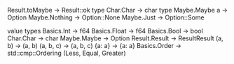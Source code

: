 Result.toMaybe → Result::ok
type Char.Char → char
type Maybe.Maybe a → Option<A>
Maybe.Nothing -> Option::None
Maybe.Just → Option::Some

value types
Basics.Int → f64
Basics.Float → f64
Basics.Bool → bool
Char.Char → char
Maybe.Maybe → Option
Result.Result → ResultResult
(a, b) → (a, b)
(a, b, c) → (a, b, c)
{a: a} → {a: a}
Basics.Order → std::cmp::Ordering (Less, Equal, Greater)
